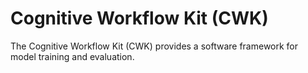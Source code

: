 # Cognitive Workflow Kit (CWK)

The Cognitive Workflow Kit (CWK) provides a software framework for model training and evaluation.

